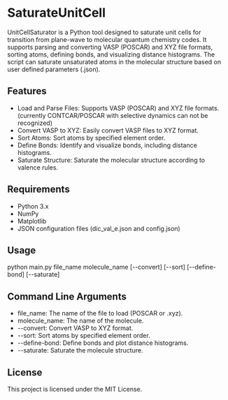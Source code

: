 # SaturateUnitCell
UnitCellSaturator is a Python tool designed to saturate unit cells for transition from plane-wave to molecular quantum chemistry codes.
It supports parsing and converting VASP (POSCAR) and XYZ file formats, sorting atoms, defining bonds, and visualizing distance histograms. The script can saturate unsaturated atoms in the molecular structure based on user defined parameters (.json).

## Features
- Load and Parse Files: Supports VASP (POSCAR) and XYZ file formats. (currently CONTCAR/POSCAR with selective dynamics can not be recognized)
- Convert VASP to XYZ: Easily convert VASP files to XYZ format. 
- Sort Atoms: Sort atoms by specified element order.
- Define Bonds: Identify and visualize bonds, including distance histograms.
- Saturate Structure: Saturate the molecular structure according to valence rules.

## Requirements
- Python 3.x
- NumPy
- Matplotlib
- JSON configuration files (dic_val_e.json and config.json)

## Usage
python main.py file_name molecule_name [--convert] [--sort] [--define-bond] [--saturate]

## Command Line Arguments
- file_name: The name of the file to load (POSCAR or .xyz).
- molecule_name: The name of the molecule.
- --convert: Convert VASP to XYZ format.
- --sort: Sort atoms by specified element order.
- --define-bond: Define bonds and plot distance histograms.
- --saturate: Saturate the molecule structure.

## License
This project is licensed under the MIT License. 
